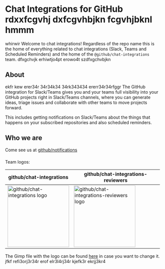 # Chat Integrations for GitHub rdxxfcgvhj dxfcgvhbjkn fcgvhjbknl hmmm
whirwir 
Welcome to chat integrations! Regardless of the repo name this is the home of
everything related to chat integrations (Slack, Teams and Scheduled Reminders)
and the home of the `@github/chat-integrations` team. dfxgchvjk
erhiwtjo4pt
erowo4t
szdfxgchvbjkn
## About 
ekfr kew
erer34r 34r34k34 34rk343434
ererr34r34rfggr
The GitHub integration for Slack/Teams gives you and your teams full visibility
into your GitHub projects right in Slack/Teams channels, where you can generate
ideas, triage issues and collaborate with other teams to move projects forward. 

This includes getting notifications on Slack/Teams about the things that
happens on your subscribed repositories and also scheduled reminders.
<sferf>

## Who we are

Come see  us at [github/notifications](https://github.com/github/notifications?tab=readme-ov-file#who-we-are)

###

Team logos:

| github/chat-integrations | github/chat-integrations-reviewers|
| --- | --- |
| <img src="./docs/images/chat-integrations-logo.png" width=200 alt="github/chat-integrations logo"/> | <img src="./docs/images/chat-integrations-reviewers-logo.png" width=200 alt="github/chat-integrations-reviewers logo"/>  |

The Gimp file with the logo can be found [here](./docs/images/chat-integrations-logo.xcf) in case you want to change it.
jfkf
refi3orj3r34r
erof
elr3l4rj34r
kjefk3r
ekrjj3kr4
